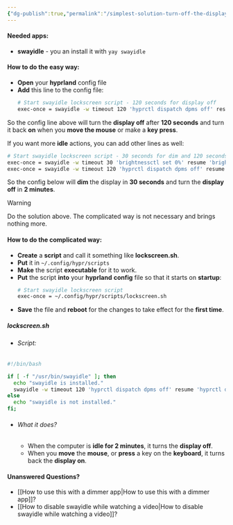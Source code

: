 ```yaml
---
{"dg-publish":true,"permalink":"/simplest-solution-turn-off-the-display-on-idle/","noteIcon":""}
---
```


#### Needed apps:
- **swayidle** - you an install it with `yay swayidle`

#### How to do the easy way:
- **Open** your **hyprland** config file
- **Add** this line to the config file:
	```bash
	# Start swayidle lockscreen script - 120 seconds for display off
	exec-once = swayidle -w timeout 120 'hyprctl dispatch dpms off' resume 'hyprctl dispatch dpms on'
	```

So the config line above will turn the **display off** after **120 seconds** and turn it back **on** when you **move the mouse** or make a **key press**. 

If you want more **idle** actions, you can add other lines as well:
```bash
# Start swayidle lockscreen script - 30 seconds for dim and 120 seconds for display off
exec-once = swayidle -w timeout 30 'brightnessctl set 0%' resume 'brightnessctl set 30%'
exec-once = swayidle -w timeout 120 'hyprctl dispatch dpms off' resume 'hyprctl dispatch dpms on'
```

So the config below will **dim**  the display in **30 seconds** and turn the **display off** in **2 minutes**. 

> [!warning]
> Do the solution above. The complicated way is not necessary and brings nothing more.
#### How to do the complicated way:
- **Create** a **script** and call it something like **lockscreen.sh**.
- **Put** it in `~/.config/hypr/scripts`
- **Make** the script **executable** for it to work.
- **Put** the script **into** your **hyprland** **config** file so that it starts on **startup**:
	```bash
	# Start swayidle lockscreen script
	exec-once = ~/.config/hypr/scripts/lockscreen.sh
	```
- **Save** the file and **reboot** for the changes to take effect for the **first time**.
##### lockscreen.sh
- ###### Script:
```bash
#!/bin/bash

if [ -f "/usr/bin/swayidle" ]; then
  echo "swayidle is installed."
  swayidle -w timeout 120 'hyprctl dispatch dpms off' resume 'hyprctl dispatch dpms on'
else
  echo "swayidle is not installed."
fi;
```
- ###### What it does?
	- When the computer is **idle for 2 minutes**, it turns the **display off**.
	- When you **move** the **mouse**, or **press** a key on the **keyboard**, it turns back the **display on**.

#### Unanswered Questions?
- [[How to use this with a dimmer app\|How to use this with a dimmer app]]?
- [[How to disable swayidle while watching a video\|How to disable swayidle while watching a video]]?